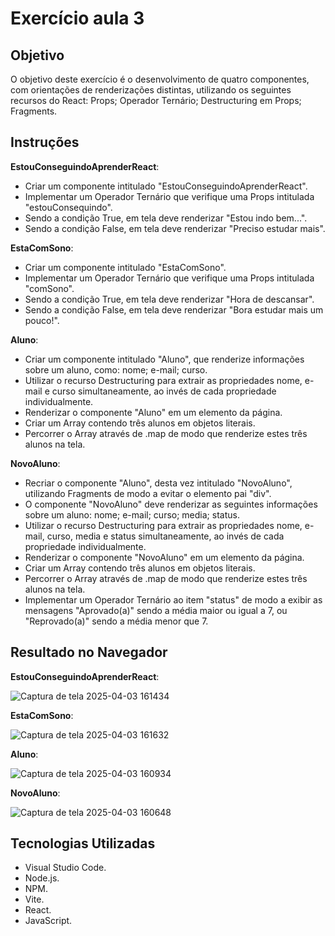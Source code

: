 # Exercício aula 3

## Objetivo

O objetivo deste exercício é o desenvolvimento de quatro componentes, com orientações de renderizações distintas, utilizando os seguintes recursos do React: Props; Operador Ternário; Destructuring em Props; Fragments. 

## Instruções

**EstouConseguindoAprenderReact**:
- Criar um componente intitulado "EstouConseguindoAprenderReact".
- Implementar um Operador Ternário que verifique uma Props intitulada "estouConsequindo".
- Sendo a condição True, em tela deve renderizar "Estou indo bem...".
- Sendo a condição False, em tela deve renderizar "Preciso estudar mais". 

**EstaComSono**:
- Criar um componente intitulado "EstaComSono".
- Implementar um Operador Ternário que verifique uma Props intitulada "comSono".
- Sendo a condição True, em tela deve renderizar "Hora de descansar".
- Sendo a condição False, em tela deve renderizar "Bora estudar mais um pouco!".

**Aluno**: 
- Criar um componente intitulado "Aluno", que renderize informações sobre um aluno, como: nome; e-mail; curso.
- Utilizar o recurso Destructuring para extrair as propriedades nome, e-mail e curso simultaneamente, ao invés de cada propriedade individualmente.
- Renderizar o componente "Aluno" em um elemento da página.
- Criar um Array contendo três alunos em objetos literais.
- Percorrer o Array através de .map de modo que renderize estes três alunos na tela.

**NovoAluno**:
- Recriar o componente "Aluno", desta vez intitulado "NovoAluno", utilizando Fragments de modo a evitar o elemento pai "div".
- O componente "NovoAluno" deve renderizar as seguintes informações sobre um aluno: nome; e-mail; curso; media; status.
- Utilizar o recurso Destructuring para extrair as propriedades nome, e-mail, curso, media e status simultaneamente, ao invés de cada propriedade individualmente.
- Renderizar o componente "NovoAluno" em um elemento da página.
- Criar um Array contendo três alunos em objetos literais.
- Percorrer o Array através de .map de modo que renderize estes três alunos na tela.
- Implementar um Operador Ternário ao item "status" de modo a exibir as mensagens "Aprovado(a)" sendo a média maior ou igual a 7, ou "Reprovado(a)" sendo a média menor que 7.

## Resultado no Navegador

**EstouConseguindoAprenderReact**:

![Captura de tela 2025-04-03 161434](https://github.com/user-attachments/assets/00a73355-44df-4a50-a4b4-6a0b4a0e1c78)

**EstaComSono**:

![Captura de tela 2025-04-03 161632](https://github.com/user-attachments/assets/d3dd67bb-a6d6-412c-9b8b-7c90ad819288)

**Aluno**: 

![Captura de tela 2025-04-03 160934](https://github.com/user-attachments/assets/b947929e-8f79-42d3-973d-ab60557b8fb4)

**NovoAluno**:

![Captura de tela 2025-04-03 160648](https://github.com/user-attachments/assets/62b718d7-6e40-41db-855d-4533a441ffea)

## Tecnologias Utilizadas

- Visual Studio Code.
- Node.js.
- NPM.
- Vite.
- React.
- JavaScript.
